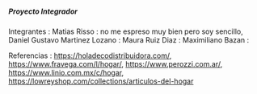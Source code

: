 ##### Proyecto Integrador #####

Integrantes :
Matias Risso : no me espreso muy bien pero soy sencillo,
Daniel Gustavo Martinez Lozano :
Maura Ruiz Diaz :
Maximiliano Bazan :

Referencias :
https://holadecodistribuidora.com/,
https://www.fravega.com/l/hogar/,
https://www.perozzi.com.ar/,
https://www.linio.com.mx/c/hogar,
https://lowreyshop.com/collections/articulos-del-hogar